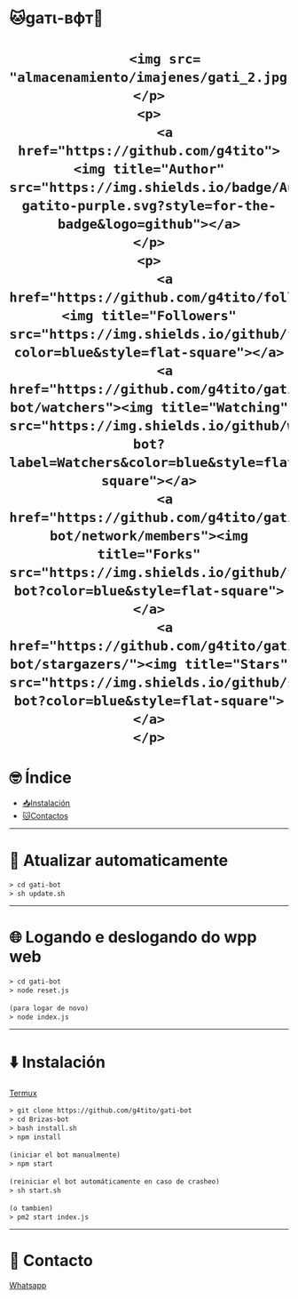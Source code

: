 # 🐱gaтι-вфт🤖
<h1 align="center">

        <img src= "almacenamiento/imajenes/gati_2.jpg">
    </p>
    <p>
        <a href="https://github.com/g4tito"><img title="Author"    src="https://img.shields.io/badge/Author-gatito-purple.svg?style=for-the-badge&logo=github"></a>
    </p>
    <p>
        <a href="https://github.com/g4tito/followers"><img title="Followers" src="https://img.shields.io/github/followers/g4tito?color=blue&style=flat-square"></a>
        <a href="https://github.com/g4tito/gati-bot/watchers"><img title="Watching" src="https://img.shields.io/github/watchers/g4tito/gati-bot?label=Watchers&color=blue&style=flat-square"></a>
        <a href="https://github.com/g4tito/gati-bot/network/members"><img title="Forks" src="https://img.shields.io/github/forks/g4tito/gati-bot?color=blue&style=flat-square"></a>
        <a href="https://github.com/g4tito/gati-bot/stargazers/"><img title="Stars" src="https://img.shields.io/github/stars/g4tito/gati-bot?color=blue&style=flat-square"></a>
    </p>
</h1>

# 🤓 Índice
- [📥Instalación](#⬇️-Instalación)
- [🐱Contactos](#🥺-Contacto)

---
# 🔄 Atualizar automaticamente
```
> cd gati-bot
> sh update.sh
```
---
# 🌐 Logando e deslogando do wpp web
```
> cd gati-bot
> node reset.js

(para logar de novo)
> node index.js
```

---

# ⬇️ Instalación

[Termux](https://play.google.com/store/apps/details?id=com.termux&hl=pt_BR&gl=US)

```
> git clone https://github.com/g4tito/gati-bot
> cd Brizas-bot
> bash install.sh
> npm install

(iniciar el bot manualmente)
> npm start

(reiniciar el bot automáticamente en caso de crasheo)
> sh start.sh

(o tambien)
> pm2 start index.js

```
---

# 🤝 Contacto

[Whatsapp](https://api.whatsapp.com/send/?phone=%2B51940617554&text&app_absent=0)


